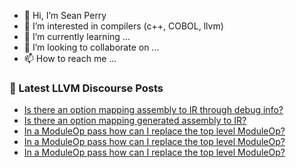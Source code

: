 - 👋 Hi, I’m Sean Perry
- 👀 I’m interested in compilers (c++, COBOL, llvm)
- 🌱 I’m currently learning ...
- 💞️ I’m looking to collaborate on ...
- 📫 How to reach me ...

<!---
s66perry/s66perry is a ✨ special ✨ repository because its `README.md` (this file) appears on your GitHub profile.
You can click the Preview link to take a look at your changes.
--->
### 📕 Latest LLVM Discourse Posts

<!-- DISCOURSE-LLVM:START -->
- [Is there an option mapping assembly to IR through debug info?](https://discourse.llvm.org/t/is-there-an-option-mapping-assembly-to-ir-through-debug-info/71071#post_2)
- [Is there an option mapping generated assembly to IR?](https://discourse.llvm.org/t/is-there-an-option-mapping-generated-assembly-to-ir/71047#post_2)
- [In a ModuleOp pass how can I replace the top level ModuleOp?](https://discourse.llvm.org/t/in-a-moduleop-pass-how-can-i-replace-the-top-level-moduleop/71128#post_7)
- [In a ModuleOp pass how can I replace the top level ModuleOp?](https://discourse.llvm.org/t/in-a-moduleop-pass-how-can-i-replace-the-top-level-moduleop/71128#post_6)
- [In a ModuleOp pass how can I replace the top level ModuleOp?](https://discourse.llvm.org/t/in-a-moduleop-pass-how-can-i-replace-the-top-level-moduleop/71128#post_5)
<!-- DISCOURSE-LLVM:END -->
